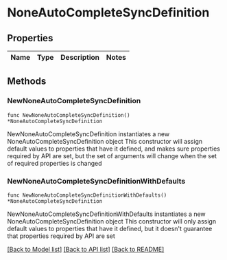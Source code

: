 # NoneAutoCompleteSyncDefinition

## Properties

Name | Type | Description | Notes
------------ | ------------- | ------------- | -------------

## Methods

### NewNoneAutoCompleteSyncDefinition

`func NewNoneAutoCompleteSyncDefinition() *NoneAutoCompleteSyncDefinition`

NewNoneAutoCompleteSyncDefinition instantiates a new NoneAutoCompleteSyncDefinition object
This constructor will assign default values to properties that have it defined,
and makes sure properties required by API are set, but the set of arguments
will change when the set of required properties is changed

### NewNoneAutoCompleteSyncDefinitionWithDefaults

`func NewNoneAutoCompleteSyncDefinitionWithDefaults() *NoneAutoCompleteSyncDefinition`

NewNoneAutoCompleteSyncDefinitionWithDefaults instantiates a new NoneAutoCompleteSyncDefinition object
This constructor will only assign default values to properties that have it defined,
but it doesn't guarantee that properties required by API are set


[[Back to Model list]](../README.md#documentation-for-models) [[Back to API list]](../README.md#documentation-for-api-endpoints) [[Back to README]](../README.md)


